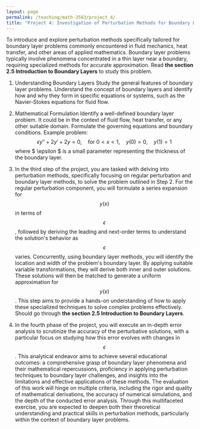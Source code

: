 ```yaml
---
layout: page
permalink: /teaching/math-3583/project_4/
title: "Project 4: Investigation of Perturbation Methods for Boundary Layer Problems"
---
```

To introduce and explore perturbation methods specifically tailored for boundary layer problems commonly encountered in fluid mechanics, heat transfer, and other areas of applied mathematics.
Boundary layer problems typically involve phenomena concentrated in a thin layer near a boundary, requiring specialized methods for accurate approximation.
Read **the section 2.5 Introduction to Boundary Layers** to study this problem.

1. Understanding Boundary Layers
Study the general features of boundary layer problems. 
Understand the concept of boundary layers and identify how and why they form in specific equations or systems, such as the Navier-Stokes equations for fluid flow.

2. Mathematical Formulation
Identify a well-defined boundary layer problem. It could be in the context of fluid flow, heat transfer, or any other suitable domain. Formulate the governing equations and boundary conditions.
Example problem:
$$
\epsilon y'' + 2y' + 2y = 0, \quad \text{for } 0 < x < 1, \quad y(0)=0, \quad y(1) = 1
$$
where $ \epsilon $ is a small parameter representing the thickness of the boundary layer.

3. In the third step of the project, you are tasked with delving into perturbation methods, specifically focusing on regular perturbation and boundary layer methods, to solve the problem outlined in Step 2. For the regular perturbation component, you will formulate a series expansion for $$ y(x) $$ in terms of $$ \epsilon $$, followed by deriving the leading and next-order terms to understand the solution's behavior as $$ \epsilon $$ varies. Concurrently, using boundary layer methods, you will identify the location and width of the problem's boundary layer. By applying suitable variable transformations, they will derive both inner and outer solutions. These solutions will then be matched to generate a uniform approximation for $$ y(x) $$. This step aims to provide a hands-on understanding of how to apply these specialized techniques to solve complex problems effectively.
Should go through **the section 2.5 Introduction to Boundary Layers**.

4. In the fourth phase of the project, you will execute an in-depth error analysis to scrutinize the accuracy of the perturbative solutions, 
with a particular focus on studying how this error evolves with changes in $$ \epsilon $$. 
This analytical endeavor aims to achieve several educational outcomes: 
a comprehensive grasp of boundary layer phenomena and their mathematical repercussions, 
proficiency in applying perturbation techniques to boundary layer challenges, and insights into the limitations and effective applications of these methods. 
The evaluation of this work will hinge on multiple criteria, 
including the rigor and quality of mathematical derivations, 
the accuracy of numerical simulations, and the depth of the conducted error analysis. 
Through this multifaceted exercise, you are expected to deepen both their theoretical understanding and practical skills in perturbation methods, particularly within the context of boundary layer problems.
